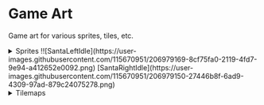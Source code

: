 # Game Art
Game art for various sprites, tiles, etc.

<details>
<summary> Sprites  
  !![SantaLeftIdle](https://user-images.githubusercontent.com/115670951/206979169-8cf75fa0-2119-4fd7-9e94-a412652e0092.png)
[SantaRightIdle](https://user-images.githubusercontent.com/115670951/206979150-27446b8f-6ad9-4309-97ad-879c24075278.png)

</details>
<details>
<summary> Tilemaps
</details>
